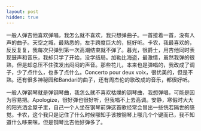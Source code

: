 ```yaml
---
layout: post
hidden: true
---
```

一般人弹吉他喜欢弹唱，我怎么就不喜欢，我只想弹曲子。一首接着一首，没有人声的曲子。天空之城，最熟悉的，左手跨度巨大的，挺好听。卡农，我最喜欢的，反反复复，我每次只弹到第一次高潮结束就不弹了。暮光，很爵士，用吉他同时表现鼓声和音乐，我却只学了开始，没学结局。加勒比海盗，最激情，虽然我弹的很熟，但是却总压不住弦发出闷闷的声音。那些花儿，本来也是弹唱的，我改成了调子，少了点什么，也多了点什么。Concerto pour deux voix，很优美的，但是不熟。还有很多神秘园和Bandari的曲子，还有周杰伦的歌改成的音乐，都很好听。

一般人弹钢琴就是弹钢琴曲，我怎么就不喜欢枯燥的钢琴曲，我想弹唱，可能是因为容易把。Apologize，很好弹也很好听，但我唱不上去高调。安静，寒假时大大的阳光洒金屋子里，自己一个人坐在钢琴前弹这首歌经常会冒出一些恍若隔世的感觉。卡农，这个我只是记住了什么时候哪知手该按钢琴上哪几个个键而已，我不知道什么哆来咪，但是钢琴比吉他好弹多了。